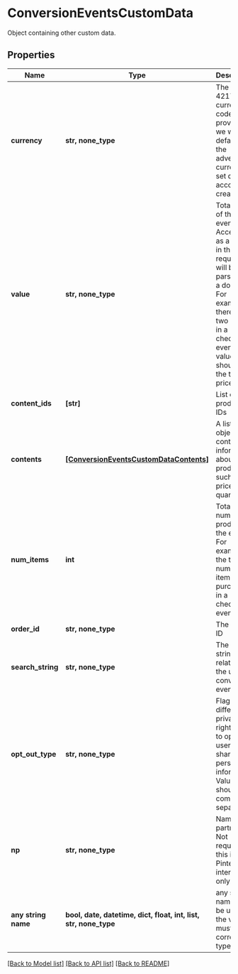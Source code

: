 # ConversionEventsCustomData

Object containing other custom data.

## Properties
Name | Type | Description | Notes
------------ | ------------- | ------------- | -------------
**currency** | **str, none_type** | The ISO-4217 currency code. If not provided, we will default to the advertiser&#39;s currency set during account creation. | [optional] 
**value** | **str, none_type** | Total value of the event. Accepted as a string in the request; it will be parsed into a double. For example, if there are two items in a checkout event, the value should be the total price | [optional] 
**content_ids** | **[str]** | List of products IDs | [optional] 
**contents** | [**[ConversionEventsCustomDataContents]**](ConversionEventsCustomDataContents.md) | A list of objects containing information about products, such as price and quantity. | [optional] 
**num_items** | **int** | Total number of products of the event. For example, the total number of items purchased in a checkout event. | [optional] 
**order_id** | **str, none_type** | The order ID | [optional] 
**search_string** | **str, none_type** | The search string related to the user conversion event. | [optional] 
**opt_out_type** | **str, none_type** | Flags for different privacy rights laws to opt out users of sharing personal information. Values should be comma separated. | [optional] 
**np** | **str, none_type** | Named partner. Not required, this is for Pinterest internal use only. | [optional] 
**any string name** | **bool, date, datetime, dict, float, int, list, str, none_type** | any string name can be used but the value must be the correct type | [optional]

[[Back to Model list]](../README.md#documentation-for-models) [[Back to API list]](../README.md#documentation-for-api-endpoints) [[Back to README]](../README.md)


